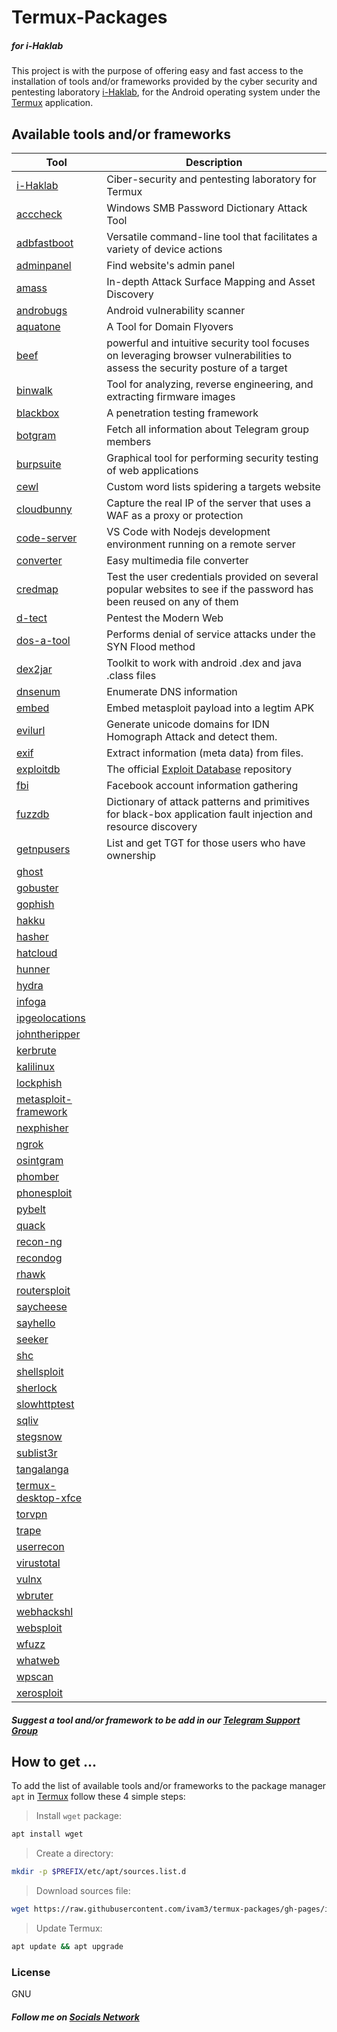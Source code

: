 # Termux-Packages
##### _for i-Haklab_

This project is with the purpose of offering easy and fast access to the installation of tools and/or frameworks provided by the cyber security and pentesting laboratory [i-Haklab](https://github.com/ivam3/i-Haklab), for the Android operating system under the [Termux](https://github.com/termux/termux-app) application.

## Available tools and/or frameworks

| Tool | Description |
| ------ | ------ |
| [i-Haklab](https://github.com/ivam3/i-Haklab) | Ciber-security and pentesting laboratory for Termux |
| [acccheck](https://github.com/qashqao/acccheck) | Windows SMB Password Dictionary Attack Tool |
| [adbfastboot](https://developer.android.com/studio/command-line/adb) | Versatile command-line tool that facilitates a variety of device actions |
| [adminpanel](https://github.com/Techzindia/admin_penal) | Find website's admin panel |
| [amass](https://github.com/OWASP/Amass) | In-depth Attack Surface Mapping and Asset Discovery |
| [androbugs](https://github.com/AndroBugs/AndroBugs_Framework) | Android vulnerability scanner |
| [aquatone](https://github.com/michenriksen/aquatone) | A Tool for Domain Flyovers |
| [beef](https://www.beefproject.com) | powerful and intuitive security tool focuses on leveraging browser vulnerabilities to assess the security posture of a target |
| [binwalk](https://github.com/ReFirmLabs/binwalk) | Tool for analyzing, reverse engineering, and extracting firmware images | 
| [blackbox](https://github.com/jothatron/blackbox) | A penetration testing framework|
| [botgram](https://github.com/ivam3/botgram) | Fetch all information about Telegram group members |
| [burpsuite](https://portswigger.net/burp) | Graphical tool for performing security testing of web applications |
| [cewl](https://github.com/digininja/CeWL) | Custom word lists spidering a targets website |
| [cloudbunny](https://github.com/Warflop/CloudBunny) | Capture the real IP of the server that uses a WAF as a proxy or protection |
| [code-server](https://github.com/Leask/code-server-nodejs) | VS Code with Nodejs development environment running on a remote server |
| [converter](https://github.com/miluxmil/milux/blob/master/converter) | Easy multimedia file converter |
| [credmap](https://github.com/lightos/credmap) | Test the user credentials provided on several popular websites to see if the password has been reused on any of them |
| [d-tect](https://github.com/shawarkhanethicalhacker/D-TECT-1) | Pentest the Modern Web |
| [dos-a-tool](https://github.com/ivam3/DoS-A-Tool) | Performs denial of service attacks under the SYN Flood method |
| [dex2jar](https://github.com/pxb1988/dex2jar) | Toolkit to work with android .dex and java .class files |
| [dnsenum](https://github.com/fwaeytens/dnsenum) | Enumerate DNS information |
| [embed](https://github.com/ivam3/embed) | Embed metasploit payload into a legtim APK |
| [evilurl](https://github.com/UndeadSec/EvilURL) | Generate unicode domains for IDN Homograph Attack and detect them. |
| [exif](https://github.com/ivam3/ExiF) | Extract information (meta data) from files. |
| [exploitdb](https://github.com/offensive-security/exploitdb) | The official [Exploit Database](https://www.exploit-db.com) repository |
| [fbi](https://github.com/xHak9x/fbi) | Facebook account information gathering |
| [fuzzdb](https://github.com/fuzzdb-project/fuzzdb) | Dictionary of attack patterns and primitives for black-box application fault injection and resource discovery |
| [getnpusers](https://github.com/SecureAuthCorp/impacket/blob/master/examples/GetNPUsers.py) | List and get TGT for those users who have ownership |
| [ghost]() | |
| [gobuster]() | |
| [gophish]() | |
| [hakku]() | |
| [hasher]() | |
| [hatcloud]() | |
| [hunner]() | |
| [hydra]() | |
| [infoga]() | |
| [ipgeolocations]() | |
| [johntheripper]() | |
| [kerbrute]() | |
| [kalilinux]() | |
| [lockphish]() | |
| [metasploit-framework]() | |
| [nexphisher]() | |
| [ngrok](https://ngrok.com) | |
| [osintgram]() | |
| [phomber]() | |
| [phonesploit]() | |
| [pybelt]() | |
| [quack]() | |
| [recon-ng]() | |
| [recondog]() | |
| [rhawk]() | |
| [routersploit]() | |
| [saycheese]() | |
| [sayhello]() | |
| [seeker]() | |
| [shc]() | |
| [shellsploit]() | |
| [sherlock]() | |
| [slowhttptest]() | |
| [sqliv]() | |
| [stegsnow]() | |
| [sublist3r]() | |
| [tangalanga]() | |
| [termux-desktop-xfce]() | |
| [torvpn]() | |
| [trape]() | |
| [userrecon]() | |
| [virustotal]() | |
| [vulnx]() | |
| [wbruter]() | |
| [webhackshl]() | |
| [websploit]() | |
| [wfuzz]() | |
| [whatweb]() | |
| [wpscan]() | |
| [xerosploit]() | |
##### Suggest a tool and/or framework to be add in our [Telegram Support Group](https://t.me/iHaklab)

## How to get ...

To add the list of available tools and/or frameworks to the package manager `apt` in [Termux](https://github.com/termux/termux-app) follow these 4 simple steps:

> Install `wget` package:

```bash
apt install wget
```
> Create a directory:

```bash
mkdir -p $PREFIX/etc/apt/sources.list.d
```
> Download sources file:

```bash
wget https://raw.githubusercontent.com/ivam3/termux-packages/gh-pages/ivam3-termux-packages.list -O $PREFIX/etc/apt/sources.list.d/ivam3-termux-packages.list
```
> Update Termux:

```bash
apt update && apt upgrade
```

### License

GNU

##### Follow me on [Socials Network](https://wlo.link/@Ivam3)


